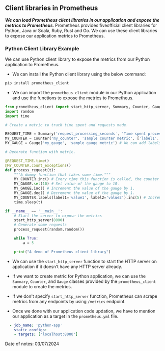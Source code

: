 ## Client libraries in Prometheus

***We can load Prometheus client libraries in our application and expose the metrics to Prometheus***. Prometheus provides fiveofficial client libraries for Python, Java or Scala, Ruby, Rust and Go. We can use these client libraries to expose our application metrics to Prometheus.

### Python Client Library Example

We can use Python client library to expose the metrics from our Python application to Prometheus.<br>

- We can install the Python client library using the below command:

```bash
pip install prometheus_client
```

- We can import the `prometheus_client` module in our Python application and use the functions to expose the metrics to Prometheus.

```python
from prometheus_client import start_http_server, Summary, Counter, Gauge
import random
import time

# Create a metric to track time spent and requests made.

REQUEST_TIME = Summary('request_processing_seconds', 'Time spent processing request') # The First parameter we passing here is the name of the metric and second parameter is help text for the metric.
MY_COUNTER = Counter('my_counter', 'sample counter metric', ['label1', 'label2']) # For Counter class, the first parameter will be formed as "my_counter_total". We can add labels as a third parameter to our Class.
MY_GAUGE = Gauge('my_gauge', 'sample gauge metric') # We can add labels as a third parameter to our Class.

# Decorate function with metric.

@REQUEST_TIME.time()
@MY_COUNTER.count_exceptions()
def process_request(t):
    """A dummy function that takes some time."""
    MY_COUNTER.inc() # Every time this function is called, the counter will be incremented by 1.
    MY_GAUGE.set(10) # Set value of the gauge to 10.
    MY_GAUGE.inc() # Increment the value of the gauge by 1.
    MY_GAUGE.dec() # Decrement the value of the gauge by 1.
    MY_COUNTER.labels(label1='value1', label2='value2').inc(5) # Increment the counter with the labels.
    time.sleep(t)

if __name__ == '__main__':
    # Start the server to expose the metrics
    start_http_server(8000)
    # Generate some requests
    process_request(random.random())

    while True:
        a = 5

    print("A demo of Prometheus client library")
```

- We can use the `start_http_server` function to start the HTTP server on application if it doesn't have any HTTP server already.

- If we want to create metric for Python application, we can use the `Summary`, `Counter`, and `Gauge` classes provided by the `prometheus_client` module to create the metrics.

- If we don't specify `start_http_server` function, Prometheus can scrape metrics from any endpoints by using `/metrics` endpoint.

- Once we done with our application code updation, we have to mention our application as a target in the `prometheus.yml` file.

```yaml
  - job_name: 'python-app'
    static_configs:
    - targets: ['localhost:8000']
```

Date of notes: 03/07/2024
